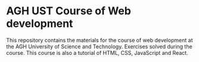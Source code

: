 AGH UST Course of Web development
================================================
This repository contains the materials for the course of web development at the AGH University of Science and Technology.
Exercises solved during the course. This course is also a tutorial of HTML, CSS, JavaScript and React.
